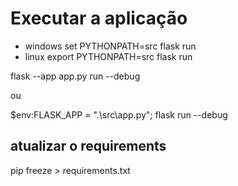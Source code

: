
# Executar a aplicação

* windows
    set PYTHONPATH=src
    flask run
* linux
    export PYTHONPATH=src
    flask run



flask --app app.py  run  --debug    

ou

$env:FLASK_APP = ".\src\app.py"; flask run --debug

## atualizar o requirements

pip freeze > requirements.txt